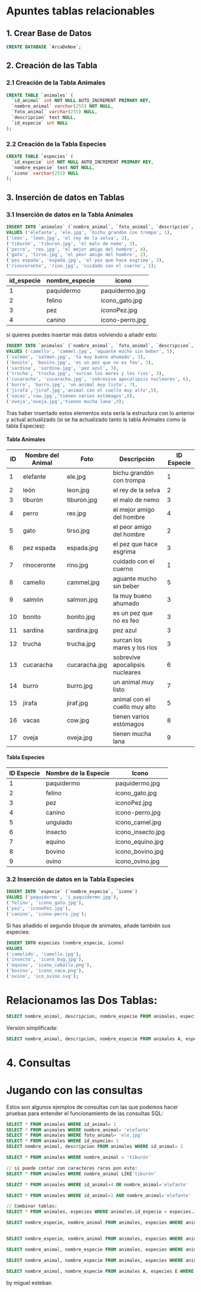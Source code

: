 # Apuntes tablas relacionables


## 1. Crear Base de Datos
```sql
CREATE DATABASE `ArcaDeNoe`;
```

## 2. Creación de las Tabla

### 2.1 Creación de la Tabla Animales

```sql
CREATE TABLE `animales` (
  `id_animal` int NOT NULL AUTO_INCREMENT PRIMARY KEY,
  `nombre_animal` varchar(255) NOT NULL,
  `foto_animal` varchar(255) NULL,
  `descripcion` text NULL,
  `id_especie` int NULL
);
```

### 2.2 Creación de la Tabla Especies

```sql
CREATE TABLE `especies` (
  `id_especie` int NOT NULL AUTO_INCREMENT PRIMARY KEY,
  `nombre_especie` text NOT NULL,
  `icono` varchar(255) NULL
);
```

## 3. Inserción de datos en Tablas

### 3.1 Inserción de datos en la Tabla Animales

```sql
INSERT INTO `animales` (`nombre_animal`, `foto_animal`, `descripcion`, `id_especie`)
VALUES ('elefante', 'ele.jpg', 'bichu grandón con trompa', 1),
('león', 'leon.jpg', 'el rey de la selva', 2),
('tiburón', 'tiburon.jpg', 'el malo de nemo', 3),
('perro', 'rex.jpg', 'el mejor amigo del hombre', 4),
('gato', 'tirso.jpg', 'el peor amigo del hombre', 2),
('pez espada', 'espada.jpg', 'el pez que hace esgrima', 3),
('rinoceronte', 'rino.jpg', 'cuidado con el cuerno', 1);
```
|id_especie	|nombre_especie	|icono|
|-----------|---------------|-----|
|1	|paquidermo	|paquidermo.jpg|
|2	|felino	|icono_gato.jpg|
|3	|pez	|iconoPez.jpg|
|4	|canino	|icono-perro.jpg|

si quieres puedes insertar más datos volviendo a añadir esto:
```sql
INSERT INTO `animales` (`nombre_animal`, `foto_animal`, `descripcion`, `id_especie`)
VALUES ('camello', 'cammel.jpg', 'aguante mucho sin beber', 5),
('salmón', 'salmon.jpg', 'ta muy bueno ahumado', 3),
('bonito', 'bonito.jpg', 'es un pez que no es feo', 3),
('sardina', 'sardina.jpg', 'pez azul', 3),
('trucha', 'trucha.jpg', 'surcan los mares y los rios', 3),
('cucaracha', 'cucaracha.jpg', 'sobrevive apocalipsis nucleares', 6),
('burro', 'burro.jpg', 'un animal muy listo', 7),
('jirafa','jiraf.jpg','animal con el cuello muy alto',5),
('vacas','cow.jpg','tienen varios estómagos',8),
('oveja','oveja.jpg','tienen mucha lana',9);
```

Tras haber insertado estos elementos esta sería la estructura con lo anterior y actual actualizado (si se ha actualizado tanto la tabla Animales como la tabla Especies):

#### Tabla Animales

| ID | Nombre del Animal | Foto | Descripción | ID Especie |
|----|------------------|------|-------------|------------|
| 1  | elefante        | ele.jpg | bichu grandón con trompa | 1 |
| 2  | león            | leon.jpg | el rey de la selva | 2 |
| 3  | tiburón         | tiburon.jpg | el malo de nemo | 3 |
| 4  | perro          | rex.jpg | el mejor amigo del hombre | 4 |
| 5  | gato           | tirso.jpg | el peor amigo del hombre | 2 |
| 6  | pez espada     | espada.jpg | el pez que hace esgrima | 3 |
| 7  | rinoceronte    | rino.jpg | cuidado con el cuerno | 1 |
| 8  | camello        | cammel.jpg | aguante mucho sin beber | 5 |
| 9  | salmón         | salmon.jpg | ta muy bueno ahumado | 3 |
| 10 | bonito         | bonito.jpg | es un pez que no es feo | 3 |
| 11 | sardina        | sardina.jpg | pez azul | 3 |
| 12 | trucha         | trucha.jpg | surcan los mares y los rios | 3 |
| 13 | cucaracha      | cucaracha.jpg | sobrevive apocalipsis nucleares | 6 |
| 14 | burro         | burro.jpg | un animal muy listo | 7 |
| 15 | jirafa        | jiraf.jpg | animal con el cuello muy alto | 5 |
| 16 | vacas         | cow.jpg | tienen varios estómagos | 8 |
| 17 | oveja         | oveja.jpg | tienen mucha lana | 9 |

#### Tabla Especies

| ID Especie | Nombre de la Especie | Icono |
|-----------|--------------------|------|
| 1 | paquidermo | paquidermo.jpg |
| 2 | felino | icono_gato.jpg |
| 3 | pez | iconoPez.jpg |
| 4 | canino | icono-perro.jpg |
| 5 | ungulado | icono_camel.jpg |
| 6 | insecto | icono_insecto.jpg |
| 7 | equino | icono_equino.jpg |
| 8 | bovino | icono_bovino.jpg |
| 9 | ovino | icono_ovino.jpg |





### 3.2 Inserción de datos en la Tabla Especies
```sql
INSERT INTO `especie` (`nombre_especie`, `icono`)
VALUES ('paquidermo', 'i_paquidermo.jpg'),
('felino', 'icono_gato.jpg'),
('pez', 'iconoPez.jpg'),
('canino', 'icono-perro.jpg');
```

Si has añadido el segundo bloque de animales, añade también sus especies:
```sql
INSERT INTO especies (nombre_especie, icono)
VALUES
('camelido', 'camello.jpg'),
('insecto', 'icono_bug.jpg'),
('equino', 'icono_caballo.png'),
('bovino', 'icono_vaca.png'),
('ovino', 'ico_ovino.svg');
```

# Relacionamos las Dos Tablas:

```sql
SELECT nombre_animal, descripcion, nombre_especie FROM animales, especies WHERE animales.id_especie = especies.id_especie
```


Versión simplificada:
```sql
SELECT nombre_animal, descripcion, nombre_especie FROM animales A, especies B WHERE A.id_especie = B.id_especie
```


# 4. Consultas

# Jugando con las consultas
Estos son algunos ejemplos de consultas con las que podemos hacer pruebas para entender el funcionamiento de las consultas SQL:

```sql
SELECT * FROM animales WHERE id_animal= 1
SELECT * FROM animales WHERE nombre_animal= 'elefante'
SELECT * FROM animales WHERE foto_animal= 'ele.jpg'
SELECT * FROM animales WHERE id_especie= 1
SELECT nombre_animal, descripcion FROM animales WHERE id_animal= 1

SELECT * FROM animales WHERE nombre_animal = 'tiburón'

// si puede contar con caracteres raros pon esto:
SELECT * FROM animales WHERE nombre_animal LIKE'tiburón'

SELECT * FROM animales WHERE id_animal=4 OR nombre_animal='elefante'

SELECT * FROM animales WHERE id_animal=1 AND nombre_animal='elefante'

// Combinar tablas:
SELECT * FROM animales, especies WHERE animales.id_especie = especies.id_especie 

SELECT nombre_especie, nombre_animal FROM animales, especies WHERE animales.id_especie = especies.id_especie 


SELECT nombre_especie, nombre_animal FROM animales, especies WHERE animales.id_especie = especies.id_especie ORDER BY nombre_especie ASC

SELECT nombre_animal, nombre_especie FROM animales, especies WHERE animales.id_especie = especies.id_especie ORDER BY nombre_animal DESC

SELECT nombre_animal, nombre_especie FROM animales, especies WHERE animales.id_especie = especies.id_especie ORDER BY nombre_especie, nombre_animal ASC

SELECT nombre_animal, nombre_especie FROM animales A, especies E WHERE A.id_especie=E.id_especie ORDER BY nombre_especie, nombre_animal ASC


```


by miguel esteban